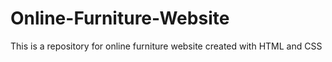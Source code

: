 # Online-Furniture-Website
This is a repository for online furniture website created with HTML and CSS

